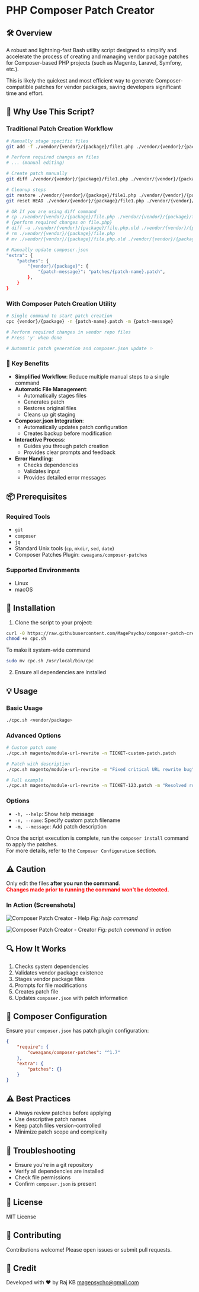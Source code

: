 # PHP Composer Patch Creator

## 🛠 Overview

A robust and lightning-fast Bash utility script designed to simplify and accelerate the process of creating and managing vendor package patches for Composer-based PHP projects (such as Magento, Laravel, Symfony, etc.).

This is likely the quickest and most efficient way to generate Composer-compatible patches for vendor packages, saving developers significant time and effort.

## 🚀 Why Use This Script?

### Traditional Patch Creation Workflow
```bash
# Manually stage specific files
git add -f ./vendor/{vendor}/{package}/file1.php ./vendor/{vendor}/{package}/file2.php ...

# Perform required changes on files
# ... (manual editing)

# Create patch manually
git diff ./vendor/{vendor}/{package}/file1.php ./vendor/{vendor}/{package}/file2.php ... > patches/{patch-name}.patch

# Cleanup steps
git restore ./vendor/{vendor}/{package}/file1.php ./vendor/{vendor}/{package}/file2.php ...
git reset HEAD ./vendor/{vendor}/{package}/file1.php ./vendor/{vendor}/{package}/file2.php ...

# OR If you are using diff command
# cp ./vendor/{vendor}/{package}/file.php ./vendor/{vendor}/{package}/file.php.old
# {perform required changes on file.php}
# diff -u ./vendor/{vendor}/{package}/file.php.old ./vendor/{vendor}/{package}/file.php > patches/{patch-name}.patch
# rm ./vendor/{vendor}/{package}/file.php
# mv ./vendor/{vendor}/{package}/file.php.old ./vendor/{vendor}/{package}/file.php

# Manually update composer.json
"extra": {
    "patches": {
        "{vendor}/{package}": {
            "{patch-message}": "patches/{patch-name}.patch",
        },
    }
}
```

### With Composer Patch Creation Utility
```bash
# Single command to start patch creation
cpc {vendor}/{package} -n {patch-name}.patch -m {patch-message}

# Perform required changes in vendor repo files
# Press 'y' when done

# Automatic patch generation and composer.json update ✨
```

### 🌟 Key Benefits
- **Simplified Workflow**: Reduce multiple manual steps to a single command
- **Automatic File Management**:
    - Automatically stages files
    - Generates patch
    - Restores original files
    - Cleans up git staging
- **Composer.json Integration**:
    - Automatically updates patch configuration
    - Creates backup before modification
- **Interactive Process**:
    - Guides you through patch creation
    - Provides clear prompts and feedback
- **Error Handling**:
    - Checks dependencies
    - Validates input
    - Provides detailed error messages

## 📦 Prerequisites

### Required Tools
- `git`
- `composer`
- `jq`
- Standard Unix tools (`cp`, `mkdir`, `sed`, `date`)
- Composer Patches Plugin: `cweagans/composer-patches`

### Supported Environments
- Linux
- macOS

## 🚀 Installation

1. Clone the script to your project:
```bash
curl -0 https://raw.githubusercontent.com/MagePsycho/composer-patch-creator/main/src/composer-patch-creator.sh -o cpc.sh
chmod +x cpc.sh
```

To make it system-wide command
```bash
sudo mv cpc.sh /usr/local/bin/cpc
```

2. Ensure all dependencies are installed

## 💡 Usage

### Basic Usage
```bash
./cpc.sh <vendor/package>
```

### Advanced Options
```bash
# Custom patch name
./cpc.sh magento/module-url-rewrite -n TICKET-custom-patch.patch

# Patch with description
./cpc.sh magento/module-url-rewrite -m "Fixed critical URL rewrite bug"

# Full example
./cpc.sh magento/module-url-rewrite -n TICKET-123.patch -m "Resolved routing issue"
```

### Options
- `-h, --help`: Show help message
- `-n, --name`: Specify custom patch filename
- `-m, --message`: Add patch description

Once the script execution is complete, run the `composer install` command to apply the patches.  
For more details, refer to the `Composer Configuration` section.

## ⚠️ Caution
Only edit the files **after you run the command**.  
<span style="color: red; font-weight: bold;">Changes made prior to running the command won't be detected.</span>

### In Action (Screenshots)
![Composer Patch Creator - Help](https://github.com/MagePsycho/composer-patch-creator/raw/main/docs/composer-patch-creator-help.png "Composer Patch Creator - Help")
*Fig: help command*

![Composer Patch Creator - Creator](https://github.com/MagePsycho/composer-patch-creator/raw/main/docs/composer-patch-creator-in-action.png "Composer Patch Creator - Creator")
*Fig: patch command in action*

## 🔍 How It Works

1. Checks system dependencies
2. Validates vendor package existence
3. Stages vendor package files
4. Prompts for file modifications
5. Creates patch file
6. Updates `composer.json` with patch information

## 📝 Composer Configuration

Ensure your `composer.json` has patch plugin configuration:

```json
{
    "require": {
        "cweagans/composer-patches": "^1.7"
    },
    "extra": {
        "patches": {}
    }
}
```

## ⚠️ Best Practices

- Always review patches before applying
- Use descriptive patch names
- Keep patch files version-controlled
- Minimize patch scope and complexity

## 🐛 Troubleshooting

- Ensure you're in a git repository
- Verify all dependencies are installed
- Check file permissions
- Confirm `composer.json` is present

## 📄 License
MIT License

## 👥 Contributing
Contributions welcome! Please open issues or submit pull requests.

## 🙌 Credit
Developed with ❤️ by Raj KB <magepsycho@gmail.com>
